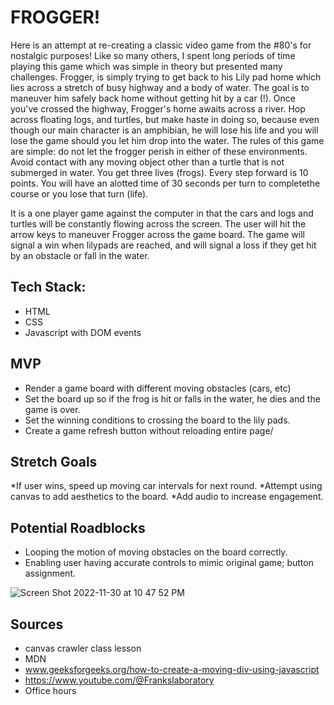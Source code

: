 # FROGGER!
  Here is an attempt at re-creating a classic video game from the #80's for nostalgic purposes! Like so many others, I spent long periods of time playing this game which was simple in theory but presented many challenges.
  Frogger, is simply trying to get back to his Lily pad home which lies across a stretch of busy highway and a body of water. The goal is to maneuver him safely back home without getting hit by a car (!). Once you've crossed the highway, Frogger's home awaits across a river.  Hop across floating logs, and turtles, but make haste in doing so, because even though our main character is an amphibian, he will lose his life and you will lose the game should you let him drop into the water. 
The rules of this game are simple: do not let the frogger perish in either of these environments.  Avoid contact with any moving object other than a turtle that is not submerged in water.  You get three lives (frogs). Every step forward is 10 points. You will have an alotted time of 30 seconds per turn to completethe course or you lose that turn (life).


 It is a one player game against the computer in that the cars and logs and turtles will be constantly flowing across the screen.
The user will hit the arrow keys to maneuver Frogger across the game board.
The game will signal a win when lilypads are reached, and will signal a loss if they get hit by an obstacle or fall in the water.


## Tech Stack: 
* HTML
* CSS
* Javascript with DOM events

 ## MVP 
* Render a game board with different moving obstacles (cars, etc)
* Set the board up so if the frog is hit or falls in the water, he dies and the game is over.
* Set the winning conditions to crossing the board to the lily pads.
* Create a game refresh button without reloading entire page/

## Stretch Goals
*If user wins, speed up moving car intervals for next round.
*Attempt using canvas to add aesthetics to the board.
*Add audio to increase engagement.

## Potential Roadblocks 
* Looping the motion of moving obstacles on the board correctly.
* Enabling user having accurate controls to mimic original game; button assignment. 









![Screen Shot 2022-11-30 at 10 47 52 PM](https://user-images.githubusercontent.com/117604017/204984830-1d289abe-3541-4a8f-8fe3-b07fdb197a7e.png)

## Sources
* canvas crawler class lesson
* MDN
* www.geeksforgeeks.org/how-to-create-a-moving-div-using-javascript
* https://www.youtube.com/@Frankslaboratory
* Office hours 

